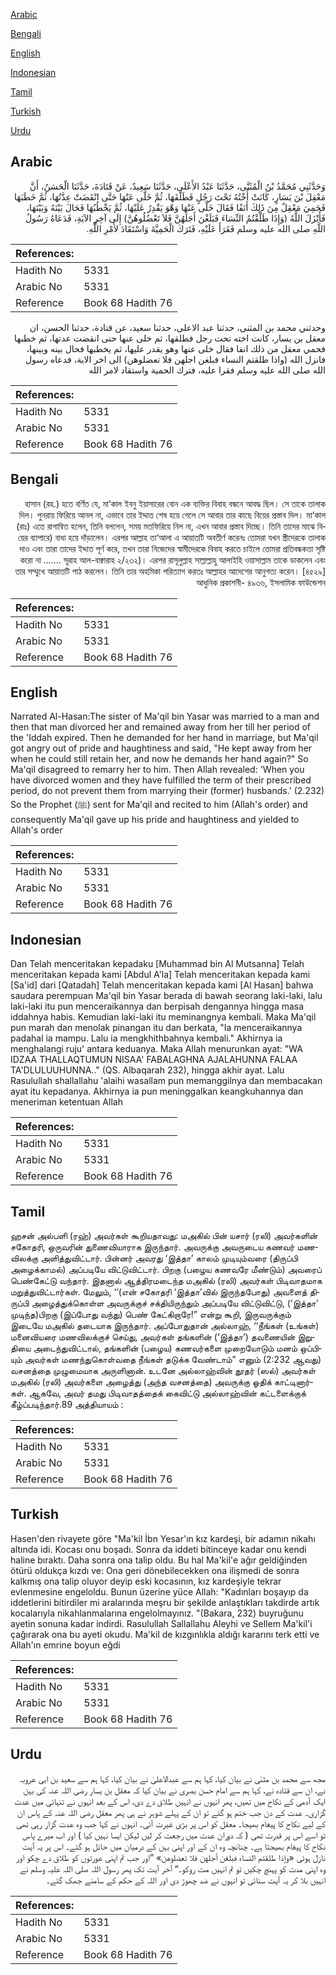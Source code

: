 [Arabic](#arabic)

[Bengali](#bengali)

[English](#english)

[Indonesian](#indonesian)

[Tamil](#tamil)

[Turkish](#turkish)

[Urdu](#urdu)

## Arabic


<div dir="rtl" lang="ar" style={{fontSize:'larger',backgroundColor:'#f8f9fa',padding:20}}>
وَحَدَّثَنِي مُحَمَّدُ بْنُ الْمُثَنَّى، حَدَّثَنَا عَبْدُ الأَعْلَى، حَدَّثَنَا سَعِيدٌ، عَنْ قَتَادَةَ، حَدَّثَنَا الْحَسَنُ، أَنَّ مَعْقِلَ بْنَ يَسَارٍ، كَانَتْ أُخْتُهُ تَحْتَ رَجُلٍ فَطَلَّقَهَا، ثُمَّ خَلَّى عَنْهَا حَتَّى انْقَضَتْ عِدَّتُهَا، ثُمَّ خَطَبَهَا فَحَمِيَ مَعْقِلٌ مِنَ ذَلِكَ أَنَفًا فَقَالَ خَلَّى عَنْهَا وَهْوَ يَقْدِرُ عَلَيْهَا، ثُمَّ يَخْطُبُهَا فَحَالَ بَيْنَهُ وَبَيْنَهَا، فَأَنْزَلَ اللَّهُ ‏(‏وَإِذَا طَلَّقْتُمُ النِّسَاءَ فَبَلَغْنَ أَجَلَهُنَّ فَلاَ تَعْضُلُوهُنَّ‏)‏ إِلَى آخِرِ الآيَةِ، فَدَعَاهُ رَسُولُ اللَّهِ صلى الله عليه وسلم فَقَرَأَ عَلَيْهِ، فَتَرَكَ الْحَمِيَّةَ وَاسْتَقَادَ لأَمْرِ اللَّهِ‏.‏
</div>
<div style={{backgroundColor:'#f8f9fa',padding:20, marginBottom: 10}}><table> <thead> <tr> <th>References:</th> <th></th> </tr> </thead> <tbody><tr><td>Hadith No</td><td>5331</td></tr><tr><td>Arabic No</td><td>5331</td></tr><tr><td>Reference</td><td>Book 68 Hadith 76</td></tr></tbody></table></div>


<div dir="rtl" lang="ar" style={{fontSize:'larger',backgroundColor:'#f8f9fa',padding:20}}>
وحدثني محمد بن المثنى، حدثنا عبد الاعلى، حدثنا سعيد، عن قتادة، حدثنا الحسن، ان معقل بن يسار، كانت اخته تحت رجل فطلقها، ثم خلى عنها حتى انقضت عدتها، ثم خطبها فحمي معقل من ذلك انفا فقال خلى عنها وهو يقدر عليها، ثم يخطبها فحال بينه وبينها، فانزل الله (واذا طلقتم النساء فبلغن اجلهن فلا تعضلوهن) الى اخر الاية، فدعاه رسول الله صلى الله عليه وسلم فقرا عليه، فترك الحمية واستقاد لامر الله
</div>
<div style={{backgroundColor:'#f8f9fa',padding:20, marginBottom: 10}}><table> <thead> <tr> <th>References:</th> <th></th> </tr> </thead> <tbody><tr><td>Hadith No</td><td>5331</td></tr><tr><td>Arabic No</td><td>5331</td></tr><tr><td>Reference</td><td>Book 68 Hadith 76</td></tr></tbody></table></div>

## Bengali


<div dir="rtl" lang="bn" style={{fontSize:'larger',backgroundColor:'#f8f9fa',padding:20}}>
হাসান (রহ.) হতে বর্ণিত যে, মা’কাল ইবনু ইয়াসারের বোন এক ব্যক্তির বিবাহ বন্ধনে আবদ্ধ ছিল। সে তাকে তালাক দিল। পুনরায় ফিরিয়ে আনল না, এভাবে তার ইদ্দাত শেষ হয়ে গেলে সে আবার তার কাছে বিয়ের প্রস্তাব দিল। মা‘কাল (রাঃ) এতে রাগান্বিত হলেন, তিনি বললেন, সময় মতফিরিয়ে নিল না, এখন আবার প্রস্তাব দিচ্ছে। তিনি তাদের মাঝে বিয়ের ব্যাপারে) বাধা হয়ে দাঁড়ালেন। এরপর আল্লাহ তা‘আলা এ আয়াতটি অবতীর্ণ করেনঃ তোমরা যখন স্ত্রীদেরকে তালাক দাও এবং তারা তাদের ইদ্দাত পূর্ণ করে, তখন তারা নিজেদের স্বামীদেরকে বিবাহ করতে চাইলে তোমরা প্রতিবন্ধকতা সৃষ্টি করো না ....... সূরাহ আল-বাক্বারাহ ২/২৩২)। এরপর রাসূলুল্লাহ সাল্লাল্লাহু আলাইহি ওয়াসাল্লাম তাকে ডাকলেন এবং তার সম্মুখে আয়াতটি পাঠ করলেন। তিনি তার অহমিকা পরিত্যাগ করতঃ আল্লাহর আদেশের আনুগত্য করেন। [৪৫২৯] আধুনিক প্রকাশনী- ৪৯৩৬, ইসলামিক ফাউন্ডেশন
</div>
<div style={{backgroundColor:'#f8f9fa',padding:20, marginBottom: 10}}><table> <thead> <tr> <th>References:</th> <th></th> </tr> </thead> <tbody><tr><td>Hadith No</td><td>5331</td></tr><tr><td>Arabic No</td><td>5331</td></tr><tr><td>Reference</td><td>Book 68 Hadith 76</td></tr></tbody></table></div>

## English


<div dir="ltr" lang="en" style={{fontSize:'larger',backgroundColor:'#f8f9fa',padding:20}}>
Narrated Al-Hasan:The sister of Ma'qil bin Yasar was married to a man and then that man divorced her and remained away from her till her period of the 'Iddah expired. Then he demanded for her hand in marriage, but Ma'qil got angry out of pride and haughtiness and said, "He kept away from her when he could still retain her, and now he demands her hand again?" So Ma'qil disagreed to remarry her to him. Then Allah revealed: 'When you have divorced women and they have fulfilled the term of their prescribed period, do not prevent them from marrying their (former) husbands.' (2.232) So the Prophet (ﷺ) sent for Ma'qil and recited to him (Allah's order) and consequently Ma'qil gave up his pride and haughtiness and yielded to Allah's order
</div>
<div style={{backgroundColor:'#f8f9fa',padding:20, marginBottom: 10}}><table> <thead> <tr> <th>References:</th> <th></th> </tr> </thead> <tbody><tr><td>Hadith No</td><td>5331</td></tr><tr><td>Arabic No</td><td>5331</td></tr><tr><td>Reference</td><td>Book 68 Hadith 76</td></tr></tbody></table></div>

## Indonesian


<div dir="ltr" lang="id" style={{fontSize:'larger',backgroundColor:'#f8f9fa',padding:20}}>
Dan Telah menceritakan kepadaku [Muhammad bin Al Mutsanna] Telah menceritakan kepada kami [Abdul A'la] Telah menceritakan kepada kami [Sa'id] dari [Qatadah] Telah menceritakan kepada kami [Al Hasan] bahwa saudara perempuan Ma'qil bin Yasar berada di bawah seorang laki-laki, lalu laki-laki itu pun menceraikannya dan berpisah dengannya hingga masa iddahnya habis. Kemudian laki-laki itu meminangnya kembali. Maka Ma'qil pun marah dan menolak pinangan itu dan berkata, "Ia menceraikannya padahal ia mampu. Lalu ia mengkhithbahnya kembali." Akhirnya ia menghalangi ruju' antara keduanya. Maka Allah menurunkan ayat: "WA IDZAA THALLAQTUMUN NISAA' FABALAGHNA AJALAHUNNA FALAA TA'DLULUUHUNNA.." (QS. Albaqarah 232), hingga akhir ayat. Lalu Rasulullah shallallahu 'alaihi wasallam pun memanggilnya dan membacakan ayat itu kepadanya. Akhirnya ia pun meninggalkan keangkuhannya dan meneriman ketentuan Allah
</div>
<div style={{backgroundColor:'#f8f9fa',padding:20, marginBottom: 10}}><table> <thead> <tr> <th>References:</th> <th></th> </tr> </thead> <tbody><tr><td>Hadith No</td><td>5331</td></tr><tr><td>Arabic No</td><td>5331</td></tr><tr><td>Reference</td><td>Book 68 Hadith 76</td></tr></tbody></table></div>

## Tamil


<div dir="ltr" lang="ta" style={{fontSize:'larger',backgroundColor:'#f8f9fa',padding:20}}>
ஹசன் அல்பளி (ரஹ்) அவர்கள் கூறியதாவது: மஅகில் பின் யசார் (ரலி) அவர்களின் சகோதரி, ஒருவரின் துணைவியாராக இருந்தார். அவருக்கு அவருடைய கணவர் மணவிலக்கு அளித்துவிட்டார். பின்னர் அவரது ‘இத்தா’ காலம் முடியும்வரை (திருப்பி அழைக்காமல்) அப்படியே விட்டுவிட்டார். பிறகு (பழைய கணவரே மீண்டும்) அவரைப் பெண்கேட்டு வந்தார். இதனால் ஆத்திரமடைந்த மஅகில் (ரலி) அவர்கள் பிடிவாதமாக மறுத்துவிட்டார்கள். மேலும், ‘‘(என் சகோதரி ‘இத்தா’வில் இருந்தபோது) அவளைத் திருப்பி அழைத்துக்கொள்ள அவருக்குச் சக்தியிருந்தும் அப்படியே விட்டுவிட்டு, (‘இத்தா’ முடிந்த)பிறகு (இப்போது வந்து) பெண் கேட்கிறாரே!” என்று கூறி, இருவருக்கும் இடையே மஅகில் தடையாக இருந்தார். அப்போதுதான் அல்லாஹ், ‘‘நீங்கள் (உங்கள்) மனைவியரை மணவிலக்குச் செய்து, அவர்கள் தங்களின் (‘இத்தா’) தவணையின் இறுதியை அடைந்துவிட்டால், தங்களின் (பழைய) கணவர்களை முறையோடும் மனம் ஒப்பியும் அவர்கள் மணந்துகொள்வதை நீங்கள் தடுக்க வேண்டாம்” எனும் (2:232 ஆவது) வசனத்தை முழுமையாக அருளினான். உடனே அல்லாஹ்வின் தூதர் (ஸல்) அவர்கள் மஅகில் (ரலி) அவர்களை அழைத்து (அந்த வசனத்தை) அவருக்கு ஓதிக் காட்டினார்கள். ஆகவே, அவர் தமது பிடிவாதத்தைக் கைவிட்டு அல்லாஹ்வின் கட்டளைக்குக் கீழ்ப்படிந்தார்.89 அத்தியாயம் :
</div>
<div style={{backgroundColor:'#f8f9fa',padding:20, marginBottom: 10}}><table> <thead> <tr> <th>References:</th> <th></th> </tr> </thead> <tbody><tr><td>Hadith No</td><td>5331</td></tr><tr><td>Arabic No</td><td>5331</td></tr><tr><td>Reference</td><td>Book 68 Hadith 76</td></tr></tbody></table></div>

## Turkish


<div dir="ltr" lang="tr" style={{fontSize:'larger',backgroundColor:'#f8f9fa',padding:20}}>
Hasen'den rivayete göre "Ma'kil İbn Yesar'ın kız kardeşi, bir adamın nikahı altında idi. Kocası onu boşadı. Sonra da iddeti bitinceye kadar onu kendi haline bıraktı. Daha sonra ona talip oldu. Bu hal Ma'kil'e ağır geldiğinden ötürü oldukça kızdı ve: Ona geri dönebilecekken ona ilişmedi de sonra kalkmış ona talip oluyor deyip eski kocasının, kız kardeşiyle tekrar evlenmesine engeloldu. Bunun üzerine yüce Allah: "Kadınları boşayıp da iddetlerini bitirdiler mi aralarında meşru bir şekilde anlaştıkları takdirde artık kocalarıyla nikahlanmalarına engelolmayınız. "(Bakara, 232) buyruğunu ayetin sonuna kadar indirdi. Rasulullah Sallallahu Aleyhi ve Sellem Ma'kil'i çağırarak ona bu ayeti okudu. Ma'kil de kızgınlıkla aldığı kararını terk etti ve Allah'ın emrine boyun eğdi
</div>
<div style={{backgroundColor:'#f8f9fa',padding:20, marginBottom: 10}}><table> <thead> <tr> <th>References:</th> <th></th> </tr> </thead> <tbody><tr><td>Hadith No</td><td>5331</td></tr><tr><td>Arabic No</td><td>5331</td></tr><tr><td>Reference</td><td>Book 68 Hadith 76</td></tr></tbody></table></div>

## Urdu


<div dir="rtl" lang="ur" style={{fontSize:'larger',backgroundColor:'#f8f9fa',padding:20}}>
مجھ سے محمد بن مثنٰی نے بیان کیا، کہا ہم سے عبدالاعلیٰ نے بیان کیا، کہا ہم سے سعید بن ابی عروبہ نے، ان سے قتادہ نے، کہا ہم سے امام حسن بصری نے بیان کیا کہ معقل بن یسار رضی اللہ عنہ کی بہن ایک آدمی کے نکاح میں تھیں، پھر انہوں نے انہیں طلاق دے دی، اس کے بعد انہوں نے تنہائی میں عدت گزاری۔ عدت کے دن جب ختم ہو گئے تو ان کے پہلے شوہر نے ہی پھر معقل رضی اللہ عنہ کے پاس ان کے لیے نکاح کا پیغام بھیجا۔ معقل کو اس پر بڑی غیرت آئی۔ انہوں نے کہا جب وہ عدت گزار رہی تھی تو اسے اس پر قدرت تھی ( کہ دوران عدت میں رجعت کر لیں لیکن ایسا نہیں کیا ) اور اب میرے پاس نکاح کا پیغام بھیجتا ہے۔ چنانچہ وہ ان کے اور اپنی بہن کے درمیان میں حائل ہو گئے۔ اس پر یہ آیت نازل ہوئی «وإذا طلقتم النساء فبلغن أجلهن فلا تعضلوهن‏» ”اور جب تم اپنی عورتوں کو طلاق دے چکو اور وہ اپنی مدت کو پہنچ چکیں تو تم انہیں مت روکو۔“ آخر آیت تک پھر رسول اللہ صلی اللہ علیہ وسلم نے انہیں بلا کر یہ آیت سنائی تو انہوں نے ضد چھوڑ دی اور اللہ کے حکم کے سامنے جھک گئے۔
</div>
<div style={{backgroundColor:'#f8f9fa',padding:20, marginBottom: 10}}><table> <thead> <tr> <th>References:</th> <th></th> </tr> </thead> <tbody><tr><td>Hadith No</td><td>5331</td></tr><tr><td>Arabic No</td><td>5331</td></tr><tr><td>Reference</td><td>Book 68 Hadith 76</td></tr></tbody></table></div>